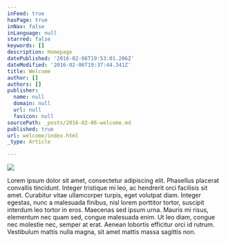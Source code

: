 ```yaml
---
inFeed: true
hasPage: true
inNav: false
inLanguage: null
starred: false
keywords: []
description: Homepage
datePublished: '2016-02-06T19:53:01.206Z'
dateModified: '2016-02-06T19:37:44.341Z'
title: Welcome
author: []
authors: []
publisher:
  name: null
  domain: null
  url: null
  favicon: null
sourcePath: _posts/2016-02-06-welcome.md
published: true
url: welcome/index.html
_type: Article

---
```

![](https://the-grid-user-content.s3-us-west-2.amazonaws.com/91db3e1c-2938-4ff1-afdf-8c003c96f93e.jpg)

Lorem ipsum dolor sit amet, consectetur adipiscing elit. Phasellus placerat convallis tincidunt. Integer tristique mi leo, ac hendrerit orci facilisis sit amet. Curabitur vitae ullamcorper turpis, eget volutpat diam. Integer egestas, nunc a malesuada finibus, nisl lorem porttitor tortor, suscipit interdum leo tortor in eros. Maecenas sed ipsum urna. Mauris mi risus, elementum nec quam sed, congue malesuada enim. Ut leo diam, congue nec molestie nec, semper at erat. Aenean lobortis efficitur orci id rutrum. Vestibulum mattis nulla magna, sit amet mattis massa sagittis non.